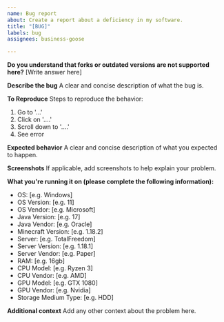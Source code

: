 ```yaml
---
name: Bug report
about: Create a report about a deficiency in my software.
title: "[BUG]"
labels: bug
assignees: business-goose

---
```


**Do you understand that forks or outdated versions are not supported here?**
[Write answer here]

**Describe the bug**
A clear and concise description of what the bug is.

**To Reproduce**
Steps to reproduce the behavior:
1. Go to '...'
2. Click on '....'
3. Scroll down to '....'
4. See error

**Expected behavior**
A clear and concise description of what you expected to happen.

**Screenshots**
If applicable, add screenshots to help explain your problem.

**What you're running it on (please complete the following information):**
 - OS: [e.g. Windows]
 - OS Version: [e.g. 11]
 - OS Vendor: [e.g. Microsoft]
 - Java Version: [e.g. 17]
 - Java Vendor: [e.g. Oracle]
 - Minecraft Version: [e.g. 1.18.2]
 - Server: [e.g. TotalFreedom]
 - Server Version: [e.g. 1.18.1]
 - Server Vendor: [e.g. Paper]
 - RAM: [e.g. 16gb]
 - CPU Model: [e.g. Ryzen 3]
 - CPU Vendor: [e.g. AMD]
 - GPU Model: [e.g. GTX 1080]
 - GPU Vendor: [e.g. Nvidia]
 - Storage Medium Type: [e.g. HDD]

**Additional context**
Add any other context about the problem here.

